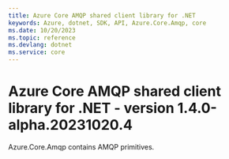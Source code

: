 ```yaml
---
title: Azure Core AMQP shared client library for .NET
keywords: Azure, dotnet, SDK, API, Azure.Core.Amqp, core
ms.date: 10/20/2023
ms.topic: reference
ms.devlang: dotnet
ms.service: core
---
```

# Azure Core AMQP shared client library for .NET - version 1.4.0-alpha.20231020.4 


Azure.Core.Amqp contains AMQP primitives. 

